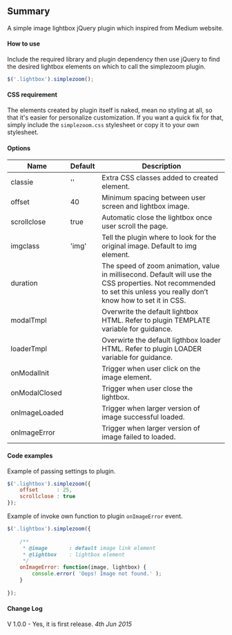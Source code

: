 ## Summary

A simple image lightbox jQuery plugin which inspired from Medium website. 


#### How to use

Include the required library and plugin dependency then use jQuery to find the desired lightbox elements on which to call the simplezoom plugin.

````javascript
$('.lightbox').simplezoom();
````

#### CSS requirement

The elements created by plugin itself is naked, mean no styling at all, so that it's easier for personalize customization. If you want a quick fix for that, simply include the ``simplezoom.css`` stylesheet or copy it to your own stylesheet.

#### Options

Name 		| Default 	| Description
-----------	| --------- | ---------------
classie		| '' 		| Extra CSS classes added to created element.
offset 		| 40 		| Minimum spacing between user screen and lightbox image.
scrollclose | true 		| Automatic close the lightbox once user scroll the page.
imgclass 	| 'img' 	| Tell the plugin where to look for the original image. Default to img element.
duration 	| 			| The speed of zoom animation, value in millisecond. Default will use the CSS properties. Not recommended to set this unless you really don’t know how to set it in CSS.
modalTmpl 	| 			| Overwrite the default lightbox HTML. Refer to plugin TEMPLATE variable for guidance.
loaderTmpl 	|			| Overwirte the default ligthbox loader HTML. Refer to plugin LOADER variable for guidance.
onModalInit | 			| Trigger when user click on the image element.
onModalClosed |			| Trigger when user close the lightbox.
onImageLoaded | 		| Trigger when larger version of image successful loaded.
onImageError  |			| Trigger when larger version of image failed to loaded.

#### Code examples

Example of passing settings to plugin.

````javascript
$('.lightbox').simplezoom({
    offset      : 25,
    scrollclose : true
});
````

Example of invoke own function to plugin ``onImageError`` event.

````javascript
$('.lightbox').simplezoom({
 
    /**
     * @image       : default image link element
     * @lightbox    : lightbox element
     */
    onImageError: function(image, lightbox) {
        console.error( 'Oops! Image not found.' );
    }
 
});
````

#### Change Log

V 1.0.0 - Yes, it is first release. *4th Jun 2015*
